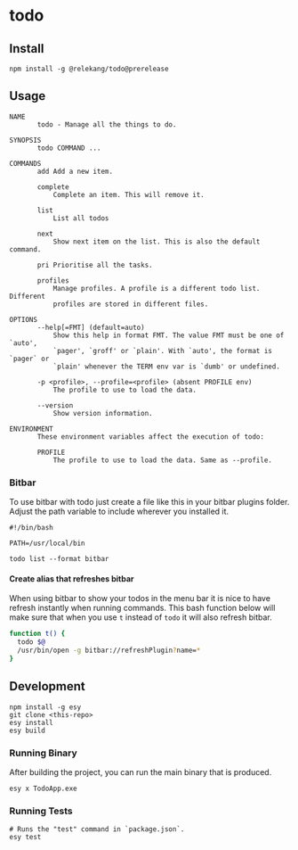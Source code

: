 # todo

## Install

```
npm install -g @relekang/todo@prerelease
```

## Usage

```
NAME
       todo - Manage all the things to do.

SYNOPSIS
       todo COMMAND ...

COMMANDS
       add Add a new item.

       complete
           Complete an item. This will remove it.

       list
           List all todos

       next
           Show next item on the list. This is also the default command.

       pri Prioritise all the tasks.

       profiles
           Manage profiles. A profile is a different todo list. Different
           profiles are stored in different files.

OPTIONS
       --help[=FMT] (default=auto)
           Show this help in format FMT. The value FMT must be one of `auto',
           `pager', `groff' or `plain'. With `auto', the format is `pager` or
           `plain' whenever the TERM env var is `dumb' or undefined.

       -p <profile>, --profile=<profile> (absent PROFILE env)
           The profile to use to load the data.

       --version
           Show version information.

ENVIRONMENT
       These environment variables affect the execution of todo:

       PROFILE
           The profile to use to load the data. Same as --profile.
```

### Bitbar

To use bitbar with todo just create a file like this in your bitbar plugins folder.
Adjust the path variable to include wherever you installed it.

```
#!/bin/bash

PATH=/usr/local/bin

todo list --format bitbar
```


#### Create alias that refreshes bitbar

When using bitbar to show your todos in the menu bar it is nice to have refresh
instantly when running commands. This bash function below will make sure that when
you use `t` instead of `todo` it will also refresh bitbar.


```bash
function t() {
  todo $@
  /usr/bin/open -g bitbar://refreshPlugin?name=*
}
```

## Development

```
npm install -g esy
git clone <this-repo>
esy install
esy build
```

### Running Binary

After building the project, you can run the main binary that is produced.

```
esy x TodoApp.exe
```

### Running Tests

```
# Runs the "test" command in `package.json`.
esy test
```
